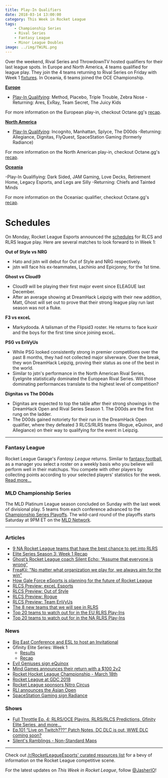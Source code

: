 ```yaml
---
title: Play-In Qualifiers
date: 2018-03-14 13:00:00
category: This Week in Rocket League
tags:
    - Championship Series
    - Rival Series
    - Fantasy League
    - Minor League Doubles
image: ../img/TWiRL.png
---
```


Over the weekend, Rival Series and ThrowdownTV hosted qualifiers for their last league spots. In Europe and North America, 4 teams qualified for league play. They join the 4 teams returning to Rival Series on Friday with Week 1 [fixtures](https://www.rocketleagueesports.com/schedule/). In Oceania, 6 teams joined the OCE Championship.

**[Europe](http://liquipedia.net/rocketleague/Rocket_League_Championship_Series/Season_5/Europe/Rocket_League_Rival_Series)**

- [Play-In Qualifying](https://smash.gg/tournament/rlcs-season-5/events/eu-rival-series-play-in/brackets/194290): Method, Placebo, Triple Trouble, Zebra Nose
-Returning: Ares, ExRay, Team Secret, The Juicy Kids

For more information on the European play-in, checkout Octane.gg's [recap](https://octane.gg/news/eu-rlrs-play-in-recap/).

**[North America](http://liquipedia.net/rocketleague/Rocket_League_Championship_Series/Season_5/North_America/Rocket_League_Rival_Series)**

- [Play-In Qualifying](https://smash.gg/tournament/rlcs-season-5/events/na-rival-series-play-in/brackets/194289): Incognito, Manhattan, Splyce, The D00ds
-Returning: Allegiance, Dignitas, FlyQuest, SpaceStation Gaming (formerly Radiance)

For more information on the North American play-in, checkout Octane.gg's [recap](https://octane.gg/news/na-rlrs-play-in-recap/).

**[Oceania](http://liquipedia.net/rocketleague/Rocket_League_Championship_Series/Season_5/Oceania/League_Play)**

-Play-In Qualifiying: Dark Sided, JAM Gaming, Love Decks, Retirement Home, Legacy Esports, and Legs are Silly
-Returning: Chiefs and Tainted Minds

For more information on the Oceaniac qualifier, checkout Octane.gg's [recap](https://octane.gg/news/throwdown-season-5-qualifier-recap/).

# Schedules

On Monday, Rocket League Esports announced the [schedules](https://www.reddit.com/r/RocketLeagueEsports/comments/83xefz/the_full_rlcs_season_5_league_play_schedule_is/) for RLCS and RLRS league play. Here are several matches to look forward to in Week 1:

**Out of Style vs NRG**

- Hato and jstn will debut for Out of Style and NRG respectively.
- jstn will face his ex-teammates, Lachinio and Epicjonny, for the 1st time.

**Ghost vs Cloud9**

- Cloud9 will be playing their first major event since ELEAGUE last December.
- After an average showing at DreamHack Leipzig with their new addition, Matt, Ghost will set out to prove that their strong league play run last season was not a fluke.

**F3 vs exceL**

- Markydooda. A talisman of the Flipsid3 roster. He returns to face kuxir and the boys for the first time since joining exceL.

**PSG vs EnVyUs**

- While PSG looked consistently strong in premier competitions over the past 8 months, they had not collected major silverware. Over the break, they won DreamHack Leipzig, proving their status as one of the best in the world.
- Similar to jstn's performance in the North American Rival Series, EyeIgnite statistically dominated the European Rival Series. Will those dominating performances translate to the highest level of competition?

**Dignitas vs The D00ds**

- Dignitas are expected to top the table after their strong showings in the DreamHack Open and Rival Series Season 1. The D00ds are the first rung on the ladder.
- The D00ds gained notoriety for their run in the DreamHack Open qualifier, where they defeated 3 RLCS/RLRS teams (Rogue, eQuinox, and Allegiance) on their way to qualifying for the event in Leipzig.

---

### Fantasy League

Rocket League Garage's _Fantasy League_ returns. Similar to [fantasy football](<https://en.wikipedia.org/wiki/Fantasy_football_(American)>), as a manager you select a roster on a weekly basis who you believe will perform well in their matchups. You compete with other players by collecting points according to your selected players' statistics for the week. [Read more...](https://www.reddit.com/r/RocketLeagueEsports/comments/847q0j/rlg_fantasy_league_season_5_is_now_live_at/)

### MLD Championship Series

The MLD Platinum League season concluded on Sunday with the last week of divisional play. 5 teams from each conference advanced to the [Championship Series Playoffs](https://twitter.com/MLDoubles/status/973608941438619649). The wild-card round of the playoffs starts Saturday at 9PM ET on the [MLD Network](https://twitch.tv/MLDoubles).

---

### Articles

- [9 NA Rocket League teams that have the best chance to get into RLRS](http://rocketeers.gg/rocket-league-rival-series-rlrs-na-teams/)
- [Elite Series Season 3: Week 1 Recap](https://www.gfinityesports.com/article/1619)
- [Ghost’s Rocket League coach Silent Echo: “Assume that everyone is wrong”](http://rocketeers.gg/interview-rocket-league-coach-ghost-gaming-silent-echo/)
- [FreaKii: "No matter what organization we play for, we always aim for the win"](https://octane.gg/news/freakii-no-matter-what-organization-we-play-for-we-always-aim-for-the-win/)
- [How Gale Force eSports is planning for the future of Rocket League](https://www.redbull.com/int-en/gale-force-esports-rocket-league-interview-rlcs-season-5-plans)
- [RLCS Preview: exceL Esports](https://octane.gg/news/rlcs-preview-excel-esports/)
- [RLCS Preview: Out of Style](https://octane.gg/news/rlcs-preview-out-of-style/)
- [RLCS Preview: Rogue](https://octane.gg/news/rlcs-preview-rogue/)
- [RLCS Preview: Team EnVyUs](https://octane.gg/news/rlcs-preview-team-envyus/)
- [The 8 new teams that we will see in RLRS](http://rocketeers.gg/rlrs-eu-na-8-new-teams-rocket-league-rival-series/)
- [Top 20 teams to watch out for in the EU RLRS Play-Ins](https://octane.gg/news/top-20-teams-to-watch-out-for-in-the-eu-rlrs-play-ins/)
- [Top 20 teams to watch out for in the NA RLRS Play-Ins](https://octane.gg/news/top-20-teams-to-watch-out-for-in-the-na-rlrs-play-ins/)

### News

- [Big East Conference and ESL to host an Invitational](http://www.bigeast.com/sports/2018/3/12/esports.aspx)
- Gfinity Elite Series: Week 1
    - [Results](https://www.reddit.com/r/RocketLeagueEsports/comments/83e44l/gfinity_elite_series_season_3_week_1_discussion/)
    - [Recap](https://www.gfinityesports.com/article/1619)
- [Evil Geniuses sign eQuinox](https://twitter.com/EvilGeniuses/status/973667182931357697)
- [Mind Games announces their return with a \$100 2v2](https://twitter.com/MindGamesEsport/status/971701761533767680)
- [Rocket Hocket League Championship - March 18th](https://twitter.com/RHLHockeyLeague/status/973616029812383745)
- [Rocket League at GDC 2018](https://www.rocketleague.com/news/rocket-league-at-gdc-2018/)
- [Rocket League sponsors Nitro Circus](https://twitter.com/kvlemmon/status/972570680079216640)
- [RLI announces the Asian Open](https://www.reddit.com/r/RocketLeagueEsports/comments/83fplb/about_the_rli_asian_open_500_asian_tournament/)
- [SpaceStation Gaming sign Radiance](https://twitter.com/SpacestationGG/status/973616862859739137)

### Shows

- [Full Throttle Ep. 4: RLRS/OCE Playins, RLRS/RLCS Predictions, Gfinity Elite Series, and more...](https://www.twitch.tv/videos/238352986)
- [Ep.101 “Live on Twitch???” Patch Notes, DC DLC is out, WWE DLC coming soon?](http://www.lfmannfield.com/episodes/2018/3/6/ep101-live-on-twitch-patch-notes-dc-dlc-is-out-wwe-dlc-coming-soon)
- [Silent's Ramblings - Non-Standard Maps](https://www.youtube.com/watch?v=6rcY5A3lLGk)

---

Check out [/r/RocketLeagueEsports' curated resources list](https://www.reddit.com/r/RocketLeagueEsports/wiki/links) for a bevy of information on the Rocket League competitive scene.

For the latest updates on _This Week in Rocket League_, follow [@JasherIO](https://twitter.com/JasherIO)!
